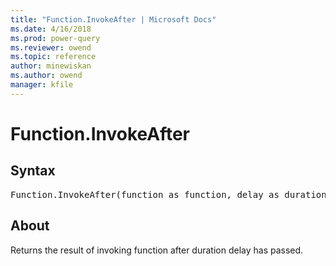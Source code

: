 ```yaml
---
title: "Function.InvokeAfter | Microsoft Docs"
ms.date: 4/16/2018
ms.prod: power-query
ms.reviewer: owend
ms.topic: reference
author: minewiskan
ms.author: owend
manager: kfile
---
```

# Function.InvokeAfter

## Syntax

<pre>
Function.InvokeAfter(function as function, delay as duration) as any  
</pre>
  
## About  
Returns the result of invoking function after duration delay has passed.  
  
